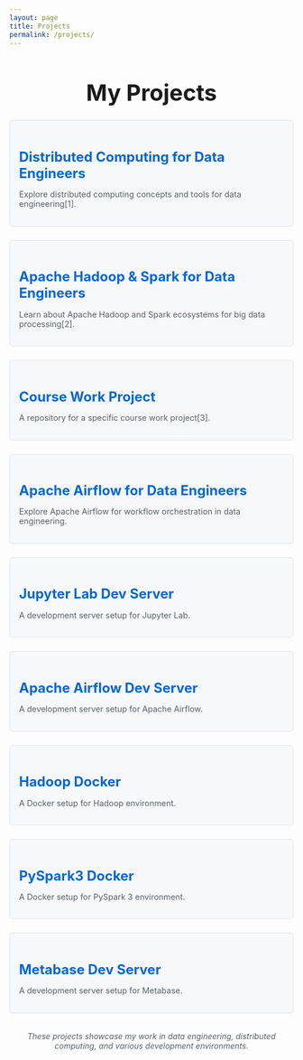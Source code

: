 ```yaml
---
layout: page
title: Projects
permalink: /projects/
---
```


<h1 style="font-size: 2.5rem; margin-bottom: 1.5rem; text-align: center;">My Projects</h1>

<div style="display: grid; grid-template-columns: repeat(auto-fit, minmax(300px, 1fr)); gap: 1.5rem;">

  <div style="border: 1px solid #e1e4e8; border-radius: 6px; padding: 1rem; background-color: #f6f8fa;">
    <h2 style="font-size: 1.5rem; margin-bottom: 0.5rem;"><a href="https://github.com/ByteMeDirk/distributed-computing-data-engineer" style="color: #0366d6; text-decoration: none;">Distributed Computing for Data Engineers</a></h2>
    <p style="color: #586069; font-size: 0.9rem;">Explore distributed computing concepts and tools for data engineering[1].</p>
  </div>

  <div style="border: 1px solid #e1e4e8; border-radius: 6px; padding: 1rem; background-color: #f6f8fa;">
    <h2 style="font-size: 1.5rem; margin-bottom: 0.5rem;"><a href="https://github.com/ByteMeDirk/apache-hadoop-spark-data-engineer" style="color: #0366d6; text-decoration: none;">Apache Hadoop & Spark for Data Engineers</a></h2>
    <p style="color: #586069; font-size: 0.9rem;">Learn about Apache Hadoop and Spark ecosystems for big data processing[2].</p>
  </div>

  <div style="border: 1px solid #e1e4e8; border-radius: 6px; padding: 1rem; background-color: #f6f8fa;">
    <h2 style="font-size: 1.5rem; margin-bottom: 0.5rem;"><a href="https://github.com/ByteMeDirk/100711297-cw2-2024" style="color: #0366d6; text-decoration: none;">Course Work Project</a></h2>
    <p style="color: #586069; font-size: 0.9rem;">A repository for a specific course work project[3].</p>
  </div>

  <div style="border: 1px solid #e1e4e8; border-radius: 6px; padding: 1rem; background-color: #f6f8fa;">
    <h2 style="font-size: 1.5rem; margin-bottom: 0.5rem;"><a href="https://github.com/ByteMeDirk/apache-airflow-data-engineer" style="color: #0366d6; text-decoration: none;">Apache Airflow for Data Engineers</a></h2>
    <p style="color: #586069; font-size: 0.9rem;">Explore Apache Airflow for workflow orchestration in data engineering.</p>
  </div>

  <div style="border: 1px solid #e1e4e8; border-radius: 6px; padding: 1rem; background-color: #f6f8fa;">
    <h2 style="font-size: 1.5rem; margin-bottom: 0.5rem;"><a href="https://github.com/ByteMeDirk/jupter-lab-dev-server" style="color: #0366d6; text-decoration: none;">Jupyter Lab Dev Server</a></h2>
    <p style="color: #586069; font-size: 0.9rem;">A development server setup for Jupyter Lab.</p>
  </div>

  <div style="border: 1px solid #e1e4e8; border-radius: 6px; padding: 1rem; background-color: #f6f8fa;">
    <h2 style="font-size: 1.5rem; margin-bottom: 0.5rem;"><a href="https://github.com/ByteMeDirk/apache-airflow-dev-server" style="color: #0366d6; text-decoration: none;">Apache Airflow Dev Server</a></h2>
    <p style="color: #586069; font-size: 0.9rem;">A development server setup for Apache Airflow.</p>
  </div>

  <div style="border: 1px solid #e1e4e8; border-radius: 6px; padding: 1rem; background-color: #f6f8fa;">
    <h2 style="font-size: 1.5rem; margin-bottom: 0.5rem;"><a href="https://github.com/ByteMeDirk/hadoop-docker" style="color: #0366d6; text-decoration: none;">Hadoop Docker</a></h2>
    <p style="color: #586069; font-size: 0.9rem;">A Docker setup for Hadoop environment.</p>
  </div>

  <div style="border: 1px solid #e1e4e8; border-radius: 6px; padding: 1rem; background-color: #f6f8fa;">
    <h2 style="font-size: 1.5rem; margin-bottom: 0.5rem;"><a href="https://github.com/ByteMeDirk/pyspark3-docker" style="color: #0366d6; text-decoration: none;">PySpark3 Docker</a></h2>
    <p style="color: #586069; font-size: 0.9rem;">A Docker setup for PySpark 3 environment.</p>
  </div>

  <div style="border: 1px solid #e1e4e8; border-radius: 6px; padding: 1rem; background-color: #f6f8fa;">
    <h2 style="font-size: 1.5rem; margin-bottom: 0.5rem;"><a href="https://github.com/ByteMeDirk/metabase-dev-server" style="color: #0366d6; text-decoration: none;">Metabase Dev Server</a></h2>
    <p style="color: #586069; font-size: 0.9rem;">A development server setup for Metabase.</p>
  </div>

</div>

<p style="text-align: center; margin-top: 2rem; font-style: italic; color: #586069;">These projects showcase my work in data engineering, distributed computing, and various development environments.</p>